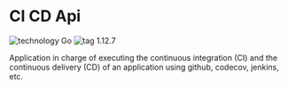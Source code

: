 # CI CD Api

![technology Go](https://img.shields.io/badge/technology-go-blue.svg) ![tag 1.12.7](https://img.shields.io/badge/tag-1.12.7-orange.svg)

Application in charge of executing the continuous integration (CI) and the continuous delivery (CD) of an application using github, codecov, jenkins, etc.
